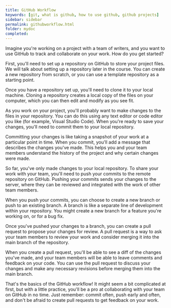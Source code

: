 ```yaml
---
title: GitHub Workflow
keywords: [git, what is github, how to use github, github projects]
sidebar: sidebar
permalink: githubworkflow.html
folder: mydoc
completed:
---
```


Imagine you're working on a project with a team of writers, and you want to use GitHub to track and collaborate on your work. How do you get started?

First, you'll need to set up a repository on GitHub to store your project files. We will talk about setting up a repository later in the course. You can create a new repository from scratch, or you can use a template repository as a starting point.

Once you have a repository set up, you'll need to clone it to your local machine. Cloning a repository creates a local copy of the files on your computer, which you can then edit and modify as you see fit.

As you work on your project, you'll probably want to make changes to the files in your repository. You can do this using any text editor or code editor you like (for example, Visual Studio Code). When you're ready to save your changes, you'll need to commit them to your local repository.

Committing your changes is like taking a snapshot of your work at a particular point in time. When you commit, you'll add a message that describes the changes you've made. This helps you and your team members understand the history of the project and why certain changes were made.

So far, you've only made changes to your local repository. To share your work with your team, you'll need to push your commits to the remote repository on GitHub. Pushing your commits sends your changes to the server, where they can be reviewed and integrated with the work of other team members.

When you push your commits, you can choose to create a new branch or push to an existing branch. A branch is like a separate line of development within your repository. You might create a new branch for a feature you're working on, or for a bug fix.

Once you've pushed your changes to a branch, you can create a pull request to propose your changes for review. A pull request is a way to ask your team members to review your work and consider merging it into the main branch of the repository.

When you create a pull request, you'll be able to see a diff of the changes you've made, and your team members will be able to leave comments and feedback on your code. You can use the pull request to discuss your changes and make any necessary revisions before merging them into the main branch.

That's the basics of the GitHub workflow! It might seem a bit complicated at first, but with a little practice, you'll be a pro at collaborating with your team on GitHub in no time. Just remember: commit often, push early and often, and don't be afraid to create pull requests to get feedback on your work.
